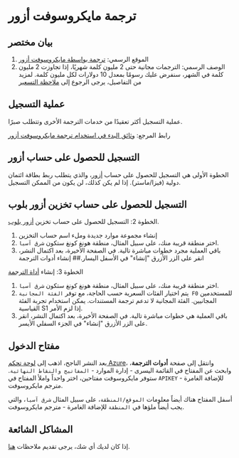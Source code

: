 # ترجمة مايكروسوفت أزور

## بيان مختصر

1. الموقع الرسمي: [ترجمة بواسطة مايكروسوفت أزور](https://learn.microsoft.com/en-us/azure/cognitive-services/translator/text-translation-overview)
2. الوصف الرسمي: الترجمات مجانية حتى 2 مليون كلمة شهريًا، إذا تجاوزت 2 مليون كلمة في الشهر، سنفرض عليك رسومًا بمعدل 10 دولارات لكل مليون كلمة. لمزيد من التفاصيل، يرجى الرجوع إلى [ملاحظة التسعير](https://azure.microsoft.com/en-us/pricing/details/cognitive-services/translator/)

## عملية التسجيل

عملية التسجيل أكثر تعقيدًا من خدمات الترجمة الأخرى وتتطلب صبرًا.

رابط المرجع: [وثائق البدء في استخدام ترجمة مايكروسوفت أزور](https://learn.microsoft.com/en-us/azure/cognitive-services/translator/document-translation/quickstarts/get-started-with-rest-api?pivots=programming-language-csharp)

## التسجيل للحصول على حساب أزور

الخطوة الأولى هي التسجيل للحصول على حساب [أزور](https://azure.microsoft.com/en-us/free/cognitive-services/)، والذي يتطلب ربط بطاقة ائتمان دولية (فيزا/ماستر). إذا لم يكن كذلك، لن يكون من الممكن التسجيل.

## التسجيل للحصول على حساب تخزين أزور بلوب

الخطوة 2: التسجيل للحصول على حساب تخزين [أزور بلوب](https://portal.azure.com/#create/Microsoft.StorageAccount).

1. إنشاء مجموعة موارد جديدة وملء اسم حساب التخزين
2. اختر منطقة قريبة منك، على سبيل المثال، منطقة هونغ كونغ ستكون `شرق آسيا`.
3. باقي العملية مجرد خطوات مباشرة تالية. في الصفحة الأخيرة، بعد اكتمال النشر، انقر على الزر الأزرق "إنشاء" في الأسفل اليسار.## إنشاء أدوات الترجمة

الخطوة 3: إنشاء [أداة الترجمة](https://portal.azure.com/#create/Microsoft.CognitiveServicesTextTranslation)

1. اختر منطقة قريبة منك، على سبيل المثال، منطقة هونغ كونغ ستكون `شرق آسيا`.
2. يتم اختيار الفئات السعرية حسب الحاجة، مع توفر `الفئة المجانية F0` للمستخدمين المجانيين. الفئة المجانية لا تدعم ترجمة المستندات. يمكن استخدام تجربة الفئة القياسية S1 إذا لزم الأمر.
3. باقي العملية هي خطوات مباشرة تالية. في الصفحة الأخيرة، بعد اكتمال النشر، انقر على الزر الأزرق "إنشاء" في الجزء السفلي الأيسر.

## مفتاح الدخول

بعد النشر الناجح، اذهب إلى [لوحة تحكم Azure](https://portal.azure.com/#home)، وانتقل إلى صفحة **أدوات الترجمة**، وابحث عن المفتاح في القائمة اليسرى - إدارة الموارد - `المفاتيح والنقاط النهائية`. ستوفر مايكروسوفت مفتاحين، اختر واحداً واملأ المفتاح في `APIKEY` للإضافة الغامرة - مترجم مايكروسوفت.

أسفل المفتاح هناك أيضاً معلومات `الموقع/المنطقة`، على سبيل المثال `شرق آسيا`، والتي يجب أيضاً ملؤها في `المنطقة` للإضافة الغامرة - مترجم مايكروسوفت.

## المشاكل الشائعة

إذا كان لديك أي شك، يرجى تقديم ملاحظات [هنا](https://github.com/immersive-translate/immersive-translate/issues/137).
